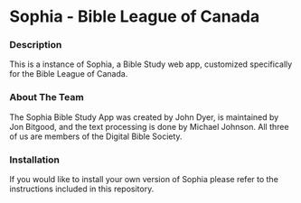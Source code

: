 # Sophia - Bible League of Canada

### Description

This is a instance of Sophia, a Bible Study web app, customized specifically for the Bible League of Canada.

### About The Team

The Sophia Bible Study App was created by John Dyer, is maintained by Jon Bitgood, and the text processing is done by Michael Johnson. All three of us are members of the Digital Bible Society.

### Installation

If you would like to install your own version of Sophia please refer to the instructions included in this repository.